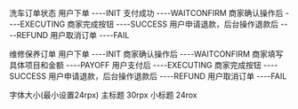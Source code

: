洗车订单状态 
	用户下单						----INIT
	支付成功						----WAITCONFIRM
	商家确认操作后				----EXECUTING
	商家完成按钮					----SUCCESS
	用户申请退款，后台操作退款后	----REFUND
	用户取消订单					----FAIL

维修保养订单
	用户下单						----INIT
	商家确认操作后				----WAITCONFIRM
	商家填写具体项目和金额			----PAYOFF
	用户支付后					----EXECUTING
	商家完成按钮					----SUCCESS
	用户申请退款，后台操作退款后	----REFUND
	用户取消订单					----FAIL

字体大小(最小设置24rpx)
主标题		30rpx
小标题		24rox